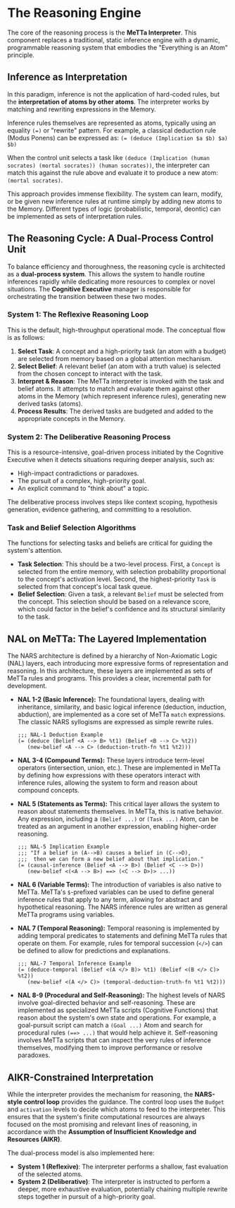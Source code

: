# The Reasoning Engine

The core of the reasoning process is the **MeTTa Interpreter**. This component replaces a traditional, static inference engine with a dynamic, programmable reasoning system that embodies the "Everything is an Atom" principle.

## Inference as Interpretation

In this paradigm, inference is not the application of hard-coded rules, but the **interpretation of atoms by other atoms**. The interpreter works by matching and rewriting expressions in the Memory.

Inference rules themselves are represented as atoms, typically using an equality `(=)` or "rewrite" pattern. For example, a classical deduction rule (Modus Ponens) can be expressed as:
`(= (deduce (Implication $a $b) $a) $b)`

When the control unit selects a task like `(deduce (Implication (human socrates) (mortal socrates)) (human socrates))`, the interpreter can match this against the rule above and evaluate it to produce a new atom: `(mortal socrates)`.

This approach provides immense flexibility. The system can learn, modify, or be given new inference rules at runtime simply by adding new atoms to the Memory. Different types of logic (probabilistic, temporal, deontic) can be implemented as sets of interpretation rules.

## The Reasoning Cycle: A Dual-Process Control Unit

To balance efficiency and thoroughness, the reasoning cycle is architected as a **dual-process system**. This allows the system to handle routine inferences rapidly while dedicating more resources to complex or novel situations. The **Cognitive Executive** manager is responsible for orchestrating the transition between these two modes.

### System 1: The Reflexive Reasoning Loop

This is the default, high-throughput operational mode. The conceptual flow is as follows:
1.  **Select Task**: A concept and a high-priority task (an atom with a budget) are selected from memory based on a global attention mechanism.
2.  **Select Belief**: A relevant belief (an atom with a truth value) is selected from the chosen concept to interact with the task.
3.  **Interpret & Reason**: The MeTTa interpreter is invoked with the task and belief atoms. It attempts to match and evaluate them against other atoms in the Memory (which represent inference rules), generating new derived tasks (atoms).
4.  **Process Results**: The derived tasks are budgeted and added to the appropriate concepts in the Memory.

### System 2: The Deliberative Reasoning Process

This is a resource-intensive, goal-driven process initiated by the Cognitive Executive when it detects situations requiring deeper analysis, such as:
-   High-impact contradictions or paradoxes.
-   The pursuit of a complex, high-priority goal.
-   An explicit command to "think about" a topic.

The deliberative process involves steps like context scoping, hypothesis generation, evidence gathering, and committing to a resolution.

### Task and Belief Selection Algorithms

The functions for selecting tasks and beliefs are critical for guiding the system's attention.
-   **Task Selection**: This should be a two-level process. First, a `Concept` is selected from the entire memory, with selection probability proportional to the concept's activation level. Second, the highest-priority `Task` is selected from that concept's local task queue.
-   **Belief Selection**: Given a task, a relevant `Belief` must be selected from the concept. This selection should be based on a relevance score, which could factor in the belief's confidence and its structural similarity to the task.

## NAL on MeTTa: The Layered Implementation

The NARS architecture is defined by a hierarchy of Non-Axiomatic Logic (NAL) layers, each introducing more expressive forms of representation and reasoning. In this architecture, these layers are implemented as sets of MeTTa rules and programs. This provides a clear, incremental path for development.

-   **NAL 1-2 (Basic Inference):** The foundational layers, dealing with inheritance, similarity, and basic logical inference (deduction, induction, abduction), are implemented as a core set of MeTTa `match` expressions. The classic NARS syllogisms are expressed as simple rewrite rules.
    ```metta
    ;;; NAL-1 Deduction Example
    (= (deduce (Belief <A --> B> %t1) (Belief <B --> C> %t2))
       (new-belief <A --> C> (deduction-truth-fn %t1 %t2)))
    ```

-   **NAL 3-4 (Compound Terms):** These layers introduce term-level operators (intersection, union, etc.). These are implemented in MeTTa by defining how expressions with these operators interact with inference rules, allowing the system to form and reason about compound concepts.

-   **NAL 5 (Statements as Terms):** This critical layer allows the system to reason about statements themselves. In MeTTa, this is native behavior. Any expression, including a `(Belief ...)` or `(Task ...)` Atom, can be treated as an argument in another expression, enabling higher-order reasoning.
    ```metta
    ;;; NAL-5 Implication Example
    ;;; "If a belief in (A-->B) causes a belief in (C-->D),
    ;;;  then we can form a new belief about that implication."
    (= (causal-inference (Belief <A --> B>) (Belief <C --> D>))
       (new-belief <(<A --> B>) ==> (<C --> D>)> ...))
    ```

-   **NAL 6 (Variable Terms):** The introduction of variables is also native to MeTTa. MeTTa's `$`-prefixed variables can be used to define general inference rules that apply to any term, allowing for abstract and hypothetical reasoning. The NARS inference rules are written as general MeTTa programs using variables.

-   **NAL 7 (Temporal Reasoning):** Temporal reasoning is implemented by adding temporal predicates to statements and defining MeTTa rules that operate on them. For example, rules for temporal succession (`</>`) can be defined to allow for predictions and explanations.
    ```metta
    ;;; NAL-7 Temporal Inference Example
    (= (deduce-temporal (Belief <(A </> B)> %t1) (Belief <(B </> C)> %t2))
       (new-belief <(A </> C)> (temporal-deduction-truth-fn %t1 %t2)))
    ```

-   **NAL 8-9 (Procedural and Self-Reasoning):** The highest levels of NARS involve goal-directed behavior and self-reasoning. These are implemented as specialized MeTTa scripts (Cognitive Functions) that reason about the system's own state and operations. For example, a goal-pursuit script can match a `(Goal ...)` Atom and search for procedural rules `(==> ...)` that would help achieve it. Self-reasoning involves MeTTa scripts that can inspect the very rules of inference themselves, modifying them to improve performance or resolve paradoxes.

## AIKR-Constrained Interpretation

While the interpreter provides the mechanism for reasoning, the **NARS-style control loop** provides the guidance. The control loop uses the `Budget` and `activation` levels to decide which atoms to feed to the interpreter. This ensures that the system's finite computational resources are always focused on the most promising and relevant lines of reasoning, in accordance with the **Assumption of Insufficient Knowledge and Resources (AIKR)**.

The dual-process model is also implemented here:
-   **System 1 (Reflexive)**: The interpreter performs a shallow, fast evaluation of the selected atoms.
-   **System 2 (Deliberative)**: The interpreter is instructed to perform a deeper, more exhaustive evaluation, potentially chaining multiple rewrite steps together in pursuit of a high-priority goal.
